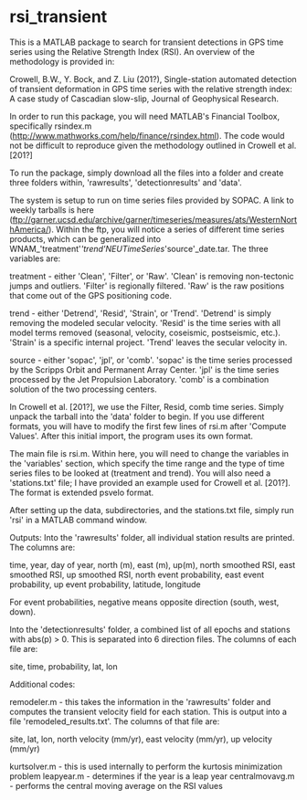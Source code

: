# rsi_transient

This is a MATLAB package to search for transient detections in GPS time series using the Relative Strength Index (RSI). An overview of the methodology is provided in:

Crowell, B.W., Y. Bock, and Z. Liu (201?), Single-station automated detection of transient deformation in GPS time series with the relative strength index: A case study of Cascadian slow-slip, Journal of Geophysical Research.

In order to run this package, you will need MATLAB's Financial Toolbox, specifically rsindex.m (http://www.mathworks.com/help/finance/rsindex.html). The code would not be difficult to reproduce given the methodology outlined in Crowell et al. [201?]

To run the package, simply download all the files into a folder and create three folders within, 'rawresults', 'detectionresults' and 'data'.

The system is setup to run on time series files provided by SOPAC. A link to weekly tarballs is here (ftp://garner.ucsd.edu/archive/garner/timeseries/measures/ats/WesternNorthAmerica/). Within the ftp, you will notice a series of different time series products, which can be generalized into WNAM_'treatment'_'trend'NEUTimeSeries_'source'_date.tar. The three variables are:

treatment - either 'Clean', 'Filter', or 'Raw'. 'Clean' is removing non-tectonic jumps and outliers. 'Filter' is regionally filtered. 'Raw' is the raw positions that come out of the GPS positioning code.

trend - either 'Detrend', 'Resid', 'Strain', or 'Trend'. 'Detrend' is simply removing the modeled secular velocity. 'Resid' is the time series with all model terms removed (seasonal, velocity, coseismic, postseismic, etc.). 'Strain' is a specific internal project. 'Trend' leaves the secular velocity in.

source - either 'sopac', 'jpl', or 'comb'. 'sopac' is the time series processed by the Scripps Orbit and Permanent Array Center. 'jpl' is the time series processed by the Jet Propulsion Laboratory. 'comb' is a combination solution of the two processing centers.

In Crowell et al. [201?], we use the Filter, Resid, comb time series. Simply unpack the tarball into the 'data' folder to begin. If you use different formats, you will have to modify the first few lines of rsi.m after 'Compute Values'. After this initial import, the program uses its own format.

The main file is rsi.m. Within here, you will need to change the variables in the 'variables' section, which specify the time range and the type of time series files to be looked at (treatment and trend). You will also need a 'stations.txt' file; I have provided an example used for Crowell et al. [201?]. The format is extended psvelo format.

After setting up the data, subdirectories, and the stations.txt file, simply run 'rsi' in a MATLAB command window. 

Outputs:
Into the 'rawresults' folder, all individual station results are printed. The columns are:

time, year, day of year, north (m), east (m), up(m), north smoothed RSI, east smoothed RSI, up smoothed RSI, north event probability, east event probability, up event probability, latitude, longitude

For event probabilities, negative means opposite direction (south, west, down).

Into the 'detectionresults' folder, a combined list of all epochs and stations with abs(p) > 0. This is separated into 6 direction files. The columns of each file are:

site, time, probability, lat, lon

Additional codes:

remodeler.m - this takes the information in the 'rawresults' folder and computes the transient velocity field for each station. This is output into a file 'remodeled_results.txt'. The columns of that file are:

site, lat, lon, north velocity (mm/yr), east velocity (mm/yr), up velocity (mm/yr)

kurtsolver.m - this is used internally to perform the kurtosis minimization problem
leapyear.m - determines if the year is a leap year
centralmovavg.m - performs the central moving average on the RSI values

